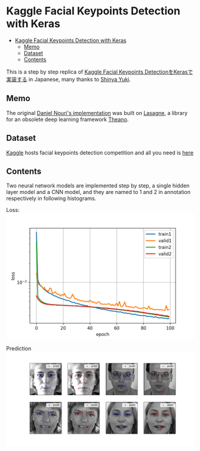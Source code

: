 # Kaggle Facial Keypoints Detection with Keras

<!-- TOC -->

- [Kaggle Facial Keypoints Detection with Keras](#kaggle-facial-keypoints-detection-with-keras)
    - [Memo](#memo)
    - [Dataset](#dataset)
    - [Contents](#contents)

<!-- /TOC -->

This is a step by step replica of [Kaggle Facial Keypoints DetectionをKerasで実装する][in1] in Japanese, many thanks to [Shinya Yuki][in2].

[in1]:https://elix-tech.github.io/ja/2016/06/02/kaggle-facial-keypoints-ja.html
[in2]:https://twitter.com/shinyaelix

## Memo

The original [Daniel Nouri's implementation][m1] was built on [Lasagne][m2], a library for an obsolete deep learning framework [Theano][m3].

[m1]:http://danielnouri.org/notes/2014/12/17/using-convolutional-neural-nets-to-detect-facial-keypoints-tutorial/
[m2]:https://github.com/benanne/Lasagne
[m3]:http://deeplearning.net/software/theano/

## Dataset

[Kaggle](https://www.kaggle.com) hosts facial keypoints detection competition and all you need is [here](https://www.kaggle.com/c/facial-keypoints-detection/data)

## Contents

Two neural network models are implemented step by step, a single hidden layer model and a CNN model, and they are named to 1 and 2 in annotation respectively in following histograms.

Loss:
![loss-compare](img/hist-compare.png)

Prediction
![pred-compare](img/pred-compare.png)